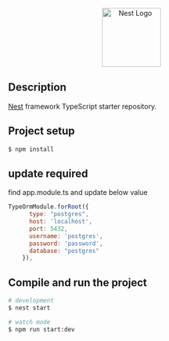 <p align="center">
  <a href="http://nestjs.com/" target="blank"><img src="https://nestjs.com/img/logo-small.svg" width="120" alt="Nest Logo" /></a>
</p>

[circleci-image]: https://img.shields.io/circleci/build/github/nestjs/nest/master?token=abc123def456
[circleci-url]: https://circleci.com/gh/nestjs/nest


  <!--[![Backers on Open Collective](https://opencollective.com/nest/backers/badge.svg)](https://opencollective.com/nest#backer)
  [![Sponsors on Open Collective](https://opencollective.com/nest/sponsors/badge.svg)](https://opencollective.com/nest#sponsor)-->

## Description

[Nest](https://github.com/nestjs/nest) framework TypeScript starter repository.

## Project setup

```bash
$ npm install
```

## update required

find app.module.ts and update below value

```javascript
TypeOrmModule.forRoot({
      type: "postgres",
      host: 'localhost',
      port: 5432,
      username: 'postgres',
      password: 'password',
      database: "postgres"
    }),
```

## Compile and run the project

```bash
# development
$ nest start

# watch mode
$ npm run start:dev

```
